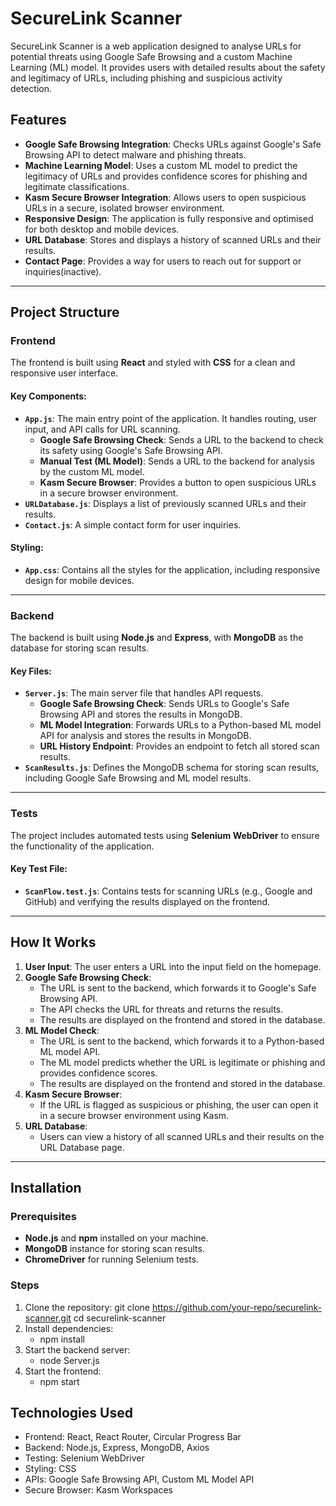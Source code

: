 # SecureLink Scanner

SecureLink Scanner is a web application designed to analyse URLs for potential threats using Google Safe Browsing and a custom Machine Learning (ML) model. It provides users with detailed results about the safety and legitimacy of URLs, including phishing and suspicious activity detection.

## Features

- **Google Safe Browsing Integration**: Checks URLs against Google's Safe Browsing API to detect malware and phishing threats.
- **Machine Learning Model**: Uses a custom ML model to predict the legitimacy of URLs and provides confidence scores for phishing and legitimate classifications.
- **Kasm Secure Browser Integration**: Allows users to open suspicious URLs in a secure, isolated browser environment.
- **Responsive Design**: The application is fully responsive and optimised for both desktop and mobile devices.
- **URL Database**: Stores and displays a history of scanned URLs and their results.
- **Contact Page**: Provides a way for users to reach out for support or inquiries(inactive).

---

## Project Structure

### Frontend

The frontend is built using **React** and styled with **CSS** for a clean and responsive user interface.

#### Key Components:
- **`App.js`**: The main entry point of the application. It handles routing, user input, and API calls for URL scanning.
  - **Google Safe Browsing Check**: Sends a URL to the backend to check its safety using Google's Safe Browsing API.
  - **Manual Test (ML Model)**: Sends a URL to the backend for analysis by the custom ML model.
  - **Kasm Secure Browser**: Provides a button to open suspicious URLs in a secure browser environment.
- **`URLDatabase.js`**: Displays a list of previously scanned URLs and their results.
- **`Contact.js`**: A simple contact form for user inquiries.

#### Styling:
- **`App.css`**: Contains all the styles for the application, including responsive design for mobile devices.

---

### Backend

The backend is built using **Node.js** and **Express**, with **MongoDB** as the database for storing scan results.

#### Key Files:
- **`Server.js`**: The main server file that handles API requests.
  - **Google Safe Browsing Check**: Sends URLs to Google's Safe Browsing API and stores the results in MongoDB.
  - **ML Model Integration**: Forwards URLs to a Python-based ML model API for analysis and stores the results in MongoDB.
  - **URL History Endpoint**: Provides an endpoint to fetch all stored scan results.
- **`ScanResults.js`**: Defines the MongoDB schema for storing scan results, including Google Safe Browsing and ML model results.

---

### Tests

The project includes automated tests using **Selenium WebDriver** to ensure the functionality of the application.

#### Key Test File:
- **`ScanFlow.test.js`**: Contains tests for scanning URLs (e.g., Google and GitHub) and verifying the results displayed on the frontend.

---

## How It Works

1. **User Input**: The user enters a URL into the input field on the homepage.
2. **Google Safe Browsing Check**:
   - The URL is sent to the backend, which forwards it to Google's Safe Browsing API.
   - The API checks the URL for threats and returns the results.
   - The results are displayed on the frontend and stored in the database.
3. **ML Model Check**:
   - The URL is sent to the backend, which forwards it to a Python-based ML model API.
   - The ML model predicts whether the URL is legitimate or phishing and provides confidence scores.
   - The results are displayed on the frontend and stored in the database.
4. **Kasm Secure Browser**:
   - If the URL is flagged as suspicious or phishing, the user can open it in a secure browser environment using Kasm.
5. **URL Database**:
   - Users can view a history of all scanned URLs and their results on the URL Database page.

---

## Installation

### Prerequisites
- **Node.js** and **npm** installed on your machine.
- **MongoDB** instance for storing scan results.
- **ChromeDriver** for running Selenium tests.

### Steps
1. Clone the repository:
   git clone https://github.com/your-repo/securelink-scanner.git
   cd securelink-scanner
2. Install dependencies:
    - npm install
3. Start the backend server:
    - node Server.js
4. Start the frontend:
    - npm start

## Technologies Used
- Frontend: React, React Router, Circular Progress Bar
- Backend: Node.js, Express, MongoDB, Axios
- Testing: Selenium WebDriver
- Styling: CSS
- APIs: Google Safe Browsing API, Custom ML Model API
- Secure Browser: Kasm Workspaces